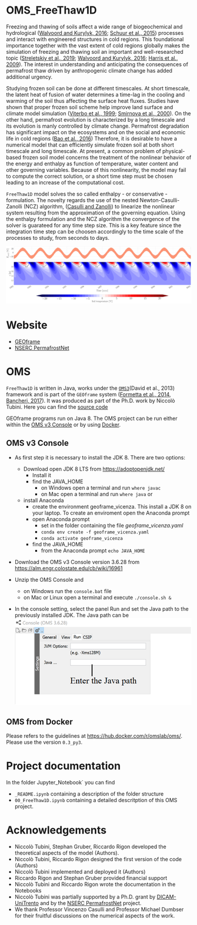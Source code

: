 # OMS_FreeThaw1D

Freezing and thawing of soils affect a wide range of biogeochemical and hydrological ([Walvoord and Kurylyk, 2016](https://doi.org/10.2136/vzj2016.01.0010); [Schuur
et al., 2015](https://doi.org/10.1038/nature14338)) processes and interact with engineered structures in cold regions. This foundational importance together with the vast extent of cold regions globally makes the simulation of freezing and thawing soil an important and well-researched topic ([Streletskiy et al., 2019](https://doi.org/10.1088/1748-9326/aaf5e6); [Walvoord and Kurylyk, 2016](https://doi.org/10.2136/vzj2016.01.0010); [Harris et al., 2009](https://doi.org/10.1016/j.earscirev.2008.12.002)). The interest in understanding and anticipating the consequences of permafrost thaw driven by anthropogenic climate change has added additional urgency.

Studying frozen soil can be done at different timescales. At short timescale, the latent heat of fusion of water determines a time-lag in the cooling and warming of the soil thus affecting the surface heat fluxes. Studies have shown that proper frozen soil scheme help improve land surface and climate model simulation ([Viterbo et al., 1999](https://doi.org/10.1002/qj.49712555904); [Smirnova et al., 2000](https://doi.org/10.1029/1999JD901047)). 
On the other hand, permafrost evolution is characterized by a long timescale and its evolution is manly controlled by climate change. Permafrost degradation has significant impact on the ecosystems and on the social and economic life in cold regions ([Bao et al., 2016](https://doi.org/10.1002/2015JD024451))
Therefore, it is desirable to have a numerical model that can efficiently simulate frozen soil at both short timescale and long timescale.
At present, a common problem of physical-based frozen soil model concerns the treatment of the nonlinear behavior of the energy and enthalpy as function of temperature, water content and other governing variables. Because of this nonlinearity, the model may fail to compute the correct solution, or a short time step must be chosen leading to an increase of the computational cost.

`FreeThaw1D` model solves the so called enthalpy - or conservative - formulation. The novelty regards the use of the nested Newton-Casulli-Zanolli (NCZ) algorithm, ([Casulli and Zanolli](https://doi.org/10.1137/100786320)) to linearize the nonlinear system resulting from the approximation of the governing equation. Using the enthalpy formulation and the NCZ algorithm the convergence of the solver is guarateed for any time step size. This is a key feature since the integration time step can be choosen accordingly to the time scale of the processes to study, from seconds to days.


![Alt text](Jupyter_Notebook/image/frozensoil.jpg?raw=true "Title")

# Website
- [GEOframe](http://geoframe.blogspot.com/)
- [NSERC PermafrostNet](https://www.permafrostnet.ca/)

# OMS
`FreeThaw1D` is written in Java,  works under the [`OMS3`](https://abouthydrology.blogspot.com/2017/08/oms-3-essentials.html)(David et al., 2013) framework and is part of the `GEOframe` system ([Formetta et al., 2014](https://doi.org/10.1016/j.envsoft.2014.01.019), [Bancheri, 2017](http://eprints-phd.biblio.unitn.it/2679/)). It was produced as part of the Ph.D. work by Niccolò Tubini.
Here you can find the [source code](https://github.com/geoframecomponents/FreThaw1D)

GEOframe programs run on Java 8. The OMS project can be run either within the [OMS v3 Console](https://alm.engr.colostate.edu/cb/wiki/16961) or by using [Docker](https://hub.docker.com/r/omslab/oms/).

## OMS v3 Console
- As first step it is necessary to install the JDK 8. There are two options:
  - Download open JDK 8 LTS from https://adoptopenjdk.net/
    - Install it
    - find the JAVA_HOME
      - on Windows open a terminal and run `where javac`
      - on Mac open a terminal and run `where java`
  or
  - install Anaconda
    - create the environment geoframe_vicenza. This install a JDK 8 on your laptop. To create an enviroment open the Anaconda prompt
    - open Anaconda prompt
      - set in the folder containing the file *geoframe_vicenza.yaml*
      -  `conda env create -f geoframe_vicenza.yaml`
      -  `conda activate geoframe_vicenza`
    - find the JAVA_HOME
      - from the Anaconda prompt `echo JAVA_HOME`
    
- Download the OMS v3 Console version 3.6.28 from  https://alm.engr.colostate.edu/cb/wiki/16961
- Unzip the OMS Console and 
  - on Windows run the `console.bat` file
  - on Mac or Linux open a terminal and execute `./console.sh &`

- In the console setting, select the panel Run and set the Java path to the previously installed JDK. The Java path can be  
![Alt text](Jupyter_Notebook/image/java_path.png?raw=true "Title")

## OMS from Docker
Please refers to the guidelines at https://hub.docker.com/r/omslab/oms/. Please use the version `0.3_py3`.

# Project documentation
In the folder Jupyter_Notebook` you can find
- `_README.ipynb` containing a description of the folder structure
- `00_FreeThaw1D.ipynb` containing a detailed descritption of this OMS project.

# Acknowledgements

-  Niccolò Tubini, Stephan Gruber, Riccardo Rigon developed the theoretical aspects of the model (Authors). 
-  Niccolò Tubini, Riccardo Rigon designed the first version of the code (Authors)
-  Niccolò Tubini implemented and deployed it (Authors)
-  Riccardo Rigon and Stephan Gruber provided financial support
-  Niccolò Tubini and Riccardo Rigon wrote the documentation in the Notebooks
-  Niccolò Tubini was partially supported by a Ph.D. grant by [DICAM-UniTrento](https://www.unitn.it/dricam/) and by the  [NSERC PermafrostNet](https://www.permafrostnet.ca/)  project.
-  We thank Professor Vincenzo Casulli and Professor Michael Dumbser for their fruitful discussions on the numerical aspects of the work. 
